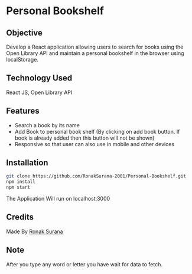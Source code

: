 # Personal Bookshelf  
## Objective  
Develop a React application allowing users to search for books using the Open Library API and maintain a personal bookshelf in the browser using localStorage.  
## Technology Used  
React JS, Open Library API
## Features 
- Search a book by its name  
- Add Book to personal book shelf (By clicking on add book button. If book is already added then this button will not be shown)  
- Responsive so that user can also use in mobile and other devices  
## Installation  
```bash
git clone https://github.com/RonakSurana-2001/Personal-Bookshelf.git
npm install
npm start
```  
The Application Will run on localhost:3000
## Credits
Made By <a href="https://www.linkedin.com/in/ronak-surana-944550205/" target="_blank">Ronak Surana</a>
## Note
After you type any word or letter you have wait for data to fetch.